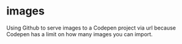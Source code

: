 # images

Using Github to serve images to a Codepen project via url because Codepen has a limit on how many images you can import.
